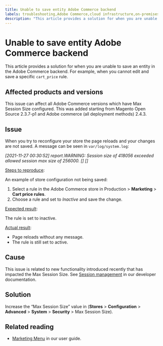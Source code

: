 ```yaml
---
title: Unable to save entity Adobe Commerce backend
labels: troubleshooting,Adobe Commerce,cloud infrastructure,on-premises,Magento Open Source,configuration
description: "This article provides a solution for when you are unable to save an entity in the Adobe Commerce backend. For example, when you cannot edit and save a specific `cart_price` rule."
---
```


# Unable to save entity Adobe Commerce backend

This article provides a solution for when you are unable to save an entity in the Adobe Commerce backend. For example, when you cannot edit and save a specific `cart_price` rule.

## Affected products and versions

This issue can affect all Adobe Commerce versions which have Max Session Size configured. This was added starting from Magento Open Source 2.3.7-p1 and Adobe commerce  (all deployment methods) 2.4.3.


## Issue

When you try to reconfigure your store the page reloads and your changes are not saved. A message can be seen in `var/log/system.log`:

*[2021-11-27 00:30:52] report.WARNING: Session size of 418056 exceeded allowed session max size of 256000. [] []*

<u>Steps to reproduce</u>:

An example of store configuration not being saved:

1. Select a rule in the Adobe Commerce store in Production > **Marketing** > **Cart price rules**.
1. Choose a rule and set to *Inactive* and save the change.

<u>Expected result</u>:

The rule is set to inactive.

<u>Actual result</u>:

* Page reloads without any message.
* The rule is still set to active.

## Cause

This issue is related to new functionality introduced recently that has impacted the Max Session Size. See [Session management](https://docs.magento.com/user-guide/stores/security-session-management.html) in our developer documentation.

## Solution

Increase the “Max Session Size” value in (**Stores** > **Configuration** > **Advanced** > **System** > **Security** > Max Session Size).

## Related reading

* [Marketing Menu](https://docs.magento.com/user-guide/marketing/marketing-menu.html) in our user guide.